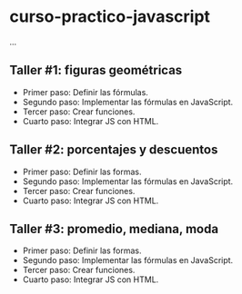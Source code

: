 # curso-practico-javascript
...

## Taller #1: figuras geométricas

- Primer paso: Definir las fórmulas.
- Segundo paso: Implementar las fórmulas en JavaScript.
- Tercer paso: Crear funciones.
- Cuarto paso: Integrar JS con HTML.

## Taller #2: porcentajes y descuentos

- Primer paso: Definir las formas.
- Segundo paso: Implementar las fórmulas en JavaScript.
- Tercer paso: Crear funciones.
- Cuarto paso: Integrar JS con HTML.

## Taller #3: promedio, mediana, moda

- Primer paso: Definir las formas.
- Segundo paso: Implementar las fórmulas en JavaScript.
- Tercer paso: Crear funciones.
- Cuarto paso: Integrar JS con HTML.